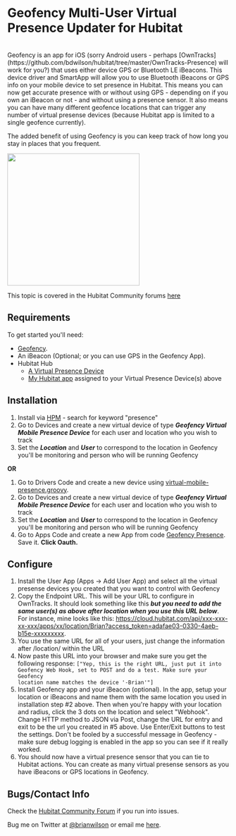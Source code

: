 Geofency Multi-User Virtual Presence Updater for Hubitat
=======
<br>
Geofency is an app for iOS (sorry Android users - perhaps
[OwnTracks](https://github.com/bdwilson/hubitat/tree/master/OwnTracks-Presence)
will work for you?) that uses either device GPS or Bluetooth LE iBeacons. This device driver and SmartApp will allow you to use
Bluetooth iBeacons or GPS info on your mobile device to set presence in
Hubitat. This means you can now get accurate presence with or without using GPS
- depending on if you own an iBeacon or not - and without using a presence
sensor. It also means you can have many different geofence locations that can
trigger any number of virtual presense devices (because Hubitat app is limited
to a single geofence currently). 

The added benefit of using Geofency is you can keep track of how long you stay
in places that you frequent. 

<img src="https://bdwilson.github.io/images/IMG_0BDCE0D2F6F9-1.jpeg" width=300px>

This topic is covered in the Hubitat Community forums <a href="https://community.hubitat.com/t/release-geofency-presence/22788">here</a>

Requirements
------------
To get started you'll need:
- [Geofency](https://www.geofency.com/).
- An iBeacon (Optional; or you can use GPS in the Geofency App). 
- Hubitat Hub
	- [A Virtual Presence Device](https://raw.githubusercontent.com/bdwilson/hubitat/master/Geofency-Presence/virtual-mobile-presence.groovy)
	- [My Hubitat app](https://raw.githubusercontent.com/bdwilson/hubitat/master/Geofency-Presence/geofency-presence.groovy) assigned to your Virtual Presence Device(s) above

Installation
--------------------
1. Install via [HPM](https://community.hubitat.com/t/beta-hubitat-package-manager/38016) - search for keyword "presence"
2. Go to Devices and create a new virtual device of type ___Geofency Virtual Mobile Presence Device___ for each user and location who you wish to track
3. Set the ___Location___ and ___User___ to correspond to the location in Geofency you'll be monitoring and person who will be running Geofency

__OR__

1. Go to Drivers Code and create a new device using [virtual-mobile-presence.groovy](https://raw.githubusercontent.com/bdwilson/hubitat/master/Geofency-Presence/virtual-mobile-presence.groovy).
2. Go to Devices and create a new virtual device of type ___Geofency Virtual Mobile Presence Device___ for each user and location who you wish to track
3. Set the ___Location___ and ___User___ to correspond to the location in Geofency you'll be monitoring and person who will be running Geofency
4. Go to Apps Code and create a new App from code [Geofency Presence](https://raw.githubusercontent.com/bdwilson/hubitat/master/Geofency-Presence/geofency-presence.groovy).  Save it. <b>Click Oauth.</b>

Configure
---------
1. Install the User App (Apps -> Add User App) and select all the virtual presense devices you created that you want to control with Geofency
2. Copy the Endpoint URL. This will be your URL to configure in OwnTracks.  It should look something like this ___but you need to add the same user(s) as above after location when you use this URL below___.  For instance, mine looks
like this: https://cloud.hubitat.com/api/xxx-xxx-xx-xxx/apps/xx/location/Brian?access_token=adafae03-0330-4aeb-b15e-xxxxxxxxx.
3. You use the same URL for all of your users, just change the information after /location/ within the URL
4. Now paste this URL into your browser and make sure you get the following response: <code>["Yep, this is the right URL, just put it into Geofency Web Hook, set to POST and do a test. Make sure your Geofency location name matches the device '<location>-Brian'"]</code>
5. Install Geofency app and your iBeacon (optional).  In the app, setup your location or iBeacons and name them with the same location you used in installation step #2 above. Then when you're happy with your location and radius, click the 3 dots on the location and select "Webhook". Change HTTP method to JSON via Post, change the URL for entry and exit to be the url you created in #5 above. Use Enter/Exit buttons to test the settings. Don't be fooled by a successful message in Geofency - make sure debug logging is enabled in the app so you can see if it really worked. 
6. You should now have a virtual presence sensor that you can tie to Hubitat actions. You can create as many virtual presense sensors as you have iBeacons or GPS locations in Geofency.

Bugs/Contact Info
-----------------
Check the [Hubitat Community Forum](https://community.hubitat.com/t/release-geofency-presence/22788) if you run into issues. 

Bug me on Twitter at [@brianwilson](http://twitter.com/brianwilson) or email me [here](http://cronological.com/comment.php?ref=bubba).
